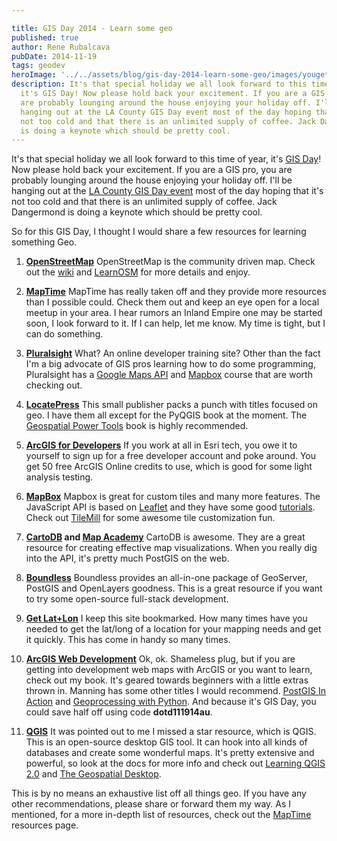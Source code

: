 ```yaml
---

title: GIS Day 2014 - Learn some geo
published: true
author: Rene Rubalcava
pubDate: 2014-11-19
tags: geodev
heroImage: '../../assets/blog/gis-day-2014-learn-some-geo/images/yougetagis.jpg'
description: It's that special holiday we all look forward to this time of year,
  it's GIS Day! Now please hold back your excitement. If you are a GIS pro, you
  are probably lounging around the house enjoying your holiday off. I'll be
  hanging out at the LA County GIS Day event most of the day hoping that it's
  not too cold and that there is an unlimited supply of coffee. Jack Dangermond
  is doing a keynote which should be pretty cool.
---
```


It's that special holiday we all look forward to this time of year, it's
[GIS Day](http://www.gisday.com/)! Now please hold back your excitement. If you
are a GIS pro, you are probably lounging around the house enjoying your holiday
off. I'll be hanging out at the
[LA County GIS Day event](http://egis3.lacounty.gov/eGIS/gisday/) most of the
day hoping that it's not too cold and that there is an unlimited supply of
coffee. Jack Dangermond is doing a keynote which should be pretty cool.

So for this GIS Day, I thought I would share a few resources for learning
something Geo.

1. **[OpenStreetMap](http://www.openstreetmap.org/)** OpenStreetMap is the
   community driven map. Check out the
   [wiki](http://wiki.openstreetmap.org/wiki/Main_Page) and
   [LearnOSM](http://learnosm.org/en/) for more details and enjoy.

2. **[MapTime](http://maptime.io/lessons-resources/)** MapTime has really taken
   off and they provide more resources than I possible could. Check them out and
   keep an eye open for a local meetup in your area. I hear rumors an Inland
   Empire one may be started soon, I look forward to it. If I can help, let me
   know. My time is tight, but I can do something.

3. **[Pluralsight](http://www.pluralsight.com/)** What? An online developer
   training site? Other than the fact I'm a big advocate of GIS pros learning
   how to do some programming, Pluralsight has a
   [Google Maps API](http://www.pluralsight.com/courses/google-maps-api-get-started)
   and
   [Mapbox](http://www.pluralsight.com/courses/getting-started-mapbox-javascript)
   course that are worth checking out.

4. **[LocatePress](http://www.locatepress.com/books)** This small publisher
   packs a punch with titles focused on geo. I have them all except for the
   PyQGIS book at the moment. The
   [Geospatial Power Tools](http://www.locatepress.com/gpt) book is highly
   recommended.

5. **[ArcGIS for Developers](https://developers.arcgis.com/en/)** If you work at
   all in Esri tech, you owe it to yourself to sign up for a free developer
   account and poke around. You get 50 free ArcGIS Online credits to use, which
   is good for some light analysis testing.

6. **[MapBox](https://www.mapbox.com/)** Mapbox is great for custom tiles and
   many more features. The JavaScript API is based on
   [Leaflet](http://leafletjs.com/) and they have some good
   [tutorials](https://www.mapbox.com/foundations/how-mapbox-works/). Check out
   [TileMill](https://www.mapbox.com/tilemill/) for some awesome tile
   customization fun.

7. **[CartoDB](http://cartodb.com/) and
   [Map Academy](http://academy.cartodb.com/)** CartoDB is awesome. They are a
   great resource for creating effective map visualizations. When you really dig
   into the API, it's pretty much PostGIS on the web.

8. **[Boundless](http://boundlessgeo.com/whitepaper/opengeo-architecture/)**
   Boundless provides an all-in-one package of GeoServer, PostGIS and OpenLayers
   goodness. This is a great resource if you want to try some open-source
   full-stack development.

9. **[Get Lat+Lon](http://teczno.com/squares)** I keep this site bookmarked. How
   many times have you needed to get the lat/long of a location for your mapping
   needs and get it quickly. This has come in handy so many times.

10. **[ArcGIS Web Development](http://manning.com/rubalcava/?a_aid=rrubalcava)**
    Ok, ok. Shameless plug, but if you are getting into development web maps
    with ArcGIS or you want to learn, check out my book. It's geared towards
    beginners with a little extras thrown in. Manning has some other titles I
    would recommend.
    [PostGIS In Action](http://www.manning.com/obe2/?a_aid=rrubalcava) and
    [Geoprocessing with Python](http://www.manning.com/garrard/?a_aid=rrubalcava).
    And because it's GIS Day, you could save half off using code
    **dotd111914au**.

11. **[QGIS](http://www.qgis.org/en/site/)** It was pointed out to me I missed a
    star resource, which is QGIS. This is an open-source desktop GIS tool. It
    can hook into all kinds of databases and create some wonderful maps. It's
    pretty extensive and powerful, so look at the docs for more info and check
    out
    [Learning QGIS 2.0](https://www.packtpub.com/hardware-and-creative/learning-qgis-20)
    and [The Geospatial Desktop](http://www.locatepress.com/gsd).

This is by no means an exhaustive list off all things geo. If you have any other
recommendations, please share or forward them my way. As I mentioned, for a more
in-depth list of resources, check out the
[MapTime](http://maptime.io/lessons-resources/) resources page.
